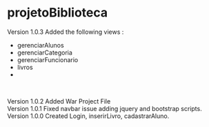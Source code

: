 # projetoBiblioteca

Version 1.0.3 Added the following views :<br>
<ul>
	<li>gerenciarAlunos</li>
	<li>gerenciarCategoria</li>
	<li>gerenciarFuncionario</li>
	<li>livros<li>
</ul><br>

Version 1.0.2 Added War Project File <br>
Version 1.0.1 Fixed navbar issue adding jquery and bootstrap scripts. <br>
Version 1.0.0 Created Login, inserirLivro, cadastrarAluno. <br>
